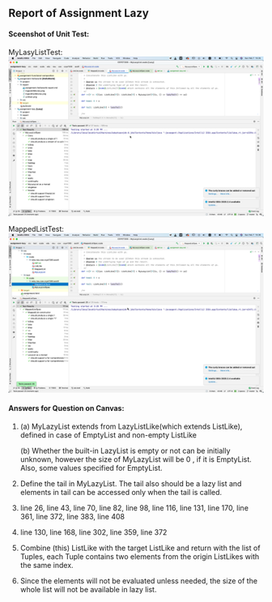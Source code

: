 ## Report of Assignment Lazy

#### Sceenshot of Unit Test:
MyLasyListTest:
![](MyLasyListTest.png)

MappedListTest:
![](MappedListTest.png)

#### Answers for Question on Canvas:
1. (a) MyLazyList extends from LazyListLike(which extends ListLike), defined in case of EmptyList and non-empty ListLike

    (b) Whether the built-in LazyList is empty or not can be initially unknown, however the size of MyLazyList will be 0
    , if it is EmptyList. Also, some values specified for EmptyList.
2. Define the tail in MyLazyList. The tail also should be a lazy list and elements in tail can be accessed only when the 
tail is called.
3. line 26, line 43, line 70, line 82, line 98, line 116, line 131, line 170, line 361, line 372, line 383, line 408
4. line 130, line 168, line 302, line 359, line 372
5. Combine (this) ListLike with the target ListLike and return with the list of Tuples, each Tuple contains two elements
from the origin ListLikes with the same index.
6. Since the elements will not be evaluated unless needed, the size of the whole list will not be available in lazy
 list.
